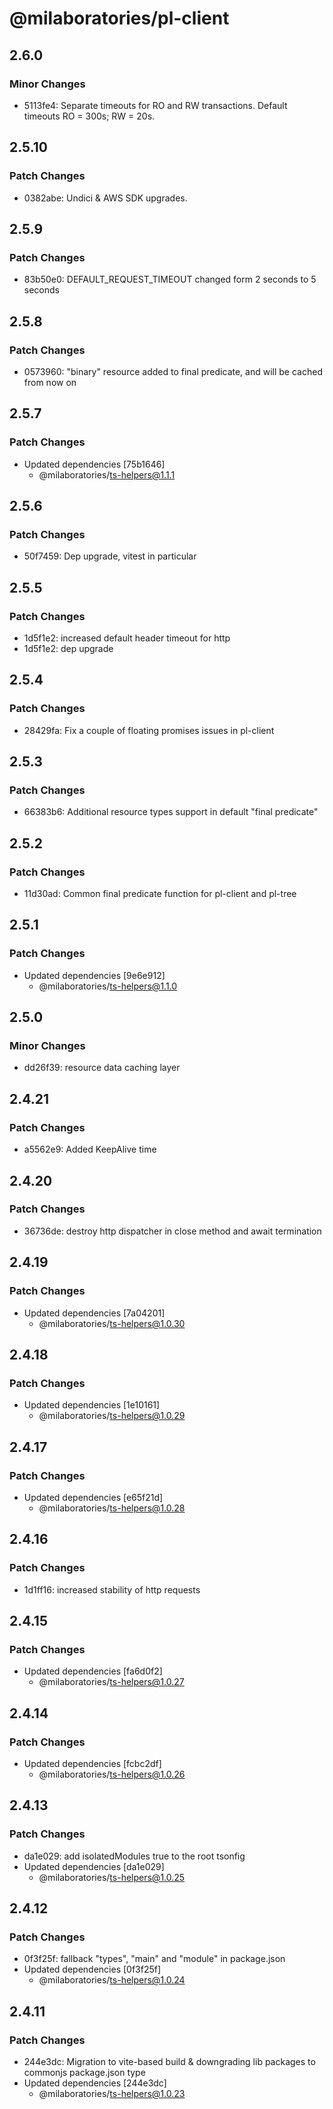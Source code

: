 # @milaboratories/pl-client

## 2.6.0

### Minor Changes

- 5113fe4: Separate timeouts for RO and RW transactions. Default timeouts RO = 300s; RW = 20s.

## 2.5.10

### Patch Changes

- 0382abe: Undici & AWS SDK upgrades.

## 2.5.9

### Patch Changes

- 83b50e0: DEFAULT_REQUEST_TIMEOUT changed form 2 seconds to 5 seconds

## 2.5.8

### Patch Changes

- 0573960: "binary" resource added to final predicate, and will be cached from now on

## 2.5.7

### Patch Changes

- Updated dependencies [75b1646]
  - @milaboratories/ts-helpers@1.1.1

## 2.5.6

### Patch Changes

- 50f7459: Dep upgrade, vitest in particular

## 2.5.5

### Patch Changes

- 1d5f1e2: increased default header timeout for http
- 1d5f1e2: dep upgrade

## 2.5.4

### Patch Changes

- 28429fa: Fix a couple of floating promises issues in pl-client

## 2.5.3

### Patch Changes

- 66383b6: Additional resource types support in default "final predicate"

## 2.5.2

### Patch Changes

- 11d30ad: Common final predicate function for pl-client and pl-tree

## 2.5.1

### Patch Changes

- Updated dependencies [9e6e912]
  - @milaboratories/ts-helpers@1.1.0

## 2.5.0

### Minor Changes

- dd26f39: resource data caching layer

## 2.4.21

### Patch Changes

- a5562e9: Added KeepAlive time

## 2.4.20

### Patch Changes

- 36736de: destroy http dispatcher in close method and await termination

## 2.4.19

### Patch Changes

- Updated dependencies [7a04201]
  - @milaboratories/ts-helpers@1.0.30

## 2.4.18

### Patch Changes

- Updated dependencies [1e10161]
  - @milaboratories/ts-helpers@1.0.29

## 2.4.17

### Patch Changes

- Updated dependencies [e65f21d]
  - @milaboratories/ts-helpers@1.0.28

## 2.4.16

### Patch Changes

- 1d1ff16: increased stability of http requests

## 2.4.15

### Patch Changes

- Updated dependencies [fa6d0f2]
  - @milaboratories/ts-helpers@1.0.27

## 2.4.14

### Patch Changes

- Updated dependencies [fcbc2df]
  - @milaboratories/ts-helpers@1.0.26

## 2.4.13

### Patch Changes

- da1e029: add isolatedModules true to the root tsonfig
- Updated dependencies [da1e029]
  - @milaboratories/ts-helpers@1.0.25

## 2.4.12

### Patch Changes

- 0f3f25f: fallback "types", "main" and "module" in package.json
- Updated dependencies [0f3f25f]
  - @milaboratories/ts-helpers@1.0.24

## 2.4.11

### Patch Changes

- 244e3dc: Migration to vite-based build & downgrading lib packages to commonjs package.json type
- Updated dependencies [244e3dc]
  - @milaboratories/ts-helpers@1.0.23
